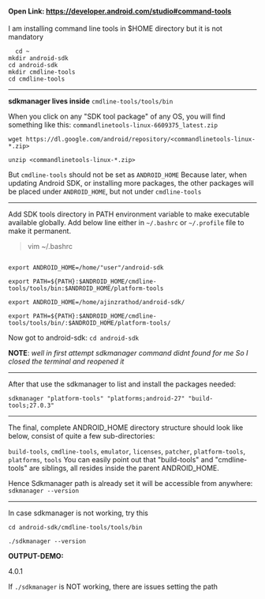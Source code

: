 #### Open Link: https://developer.android.com/studio#command-tools

I am installing command line tools in $HOME directory but it is not mandatory
```
  cd ~
mkdir android-sdk
cd android-sdk
mkdir cmdline-tools
cd cmdline-tools
```
---------------------------
**sdkmanager lives inside** `cmdline-tools/tools/bin`


When you click on any "SDK tool package" of any OS,
you will find something like this:
`commandlinetools-linux-6609375_latest.zip`

`wget https://dl.google.com/android/repository/<commandlinetools-linux-*.zip>`

`unzip <commandlinetools-linux-*.zip>`


But `cmdline-tools` should not be set as `ANDROID_HOME`
Because later, when updating Android SDK, or installing more packages,
the other packages will be placed under `ANDROID_HOME`, but not under `cmdline-tools`


---------------------------
Add SDK tools directory in PATH environment variable to make executable available globally.
Add below line either in `~/.bashrc` or `~/.profile` file to make it permanent.

> vim ~/.bashrc

```

export ANDROID_HOME=/home/"user"/android-sdk

export PATH=${PATH}:$ANDROID_HOME/cmdline-tools/tools/bin:$ANDROID_HOME/platform-tools

export ANDROID_HOME=/home/ajinzrathod/android-sdk/

export PATH=${PATH}:$ANDROID_HOME/cmdline-tools/tools/bin/:$ANDROID_HOME/platform-tools/

```
Now got to android-sdk: `cd android-sdk`


**NOTE**: _well in first attempt sdkmanager command didnt found for me 
So I closed the terminal and reopened it_


------------------------------
After that use the sdkmanager to list and install the packages needed:

`sdkmanager "platform-tools" "platforms;android-27" "build-tools;27.0.3"`

-----------------------------
The final, complete ANDROID_HOME directory structure should look like below,
consist of quite a few sub-directories: 

`build-tools`, `cmdline-tools`, `emulator`, `licenses`, `patcher`, `platform-tools`, `platforms`, `tools`
You can easily point out that "build-tools" and "cmdline-tools" are siblings,
all resides inside the parent ANDROID_HOME.

Hence Sdkmanager path is already set it will be accessible from anywhere:
`sdkmanager --version`

-------------------------------
In case sdkmanager is not working, try this

```
cd android-sdk/cmdline-tools/tools/bin

./sdkmanager --version
```

**OUTPUT-DEMO:** 

4.0.1

If `./sdkmanager` is NOT working, there are issues setting the path
